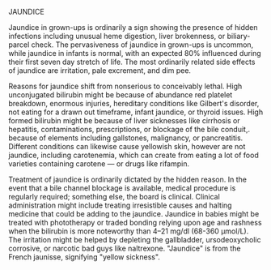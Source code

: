 JAUNDICE


Jaundice in grown-ups is ordinarily a sign showing the presence of hidden infections including unusual heme digestion, liver brokenness, or biliary-parcel check. The pervasiveness of jaundice in grown-ups is uncommon, while jaundice in infants is normal, with an expected 80% influenced during their first seven day stretch of life. The most ordinarily related side effects of jaundice are irritation, pale excrement, and dim pee. 

Reasons for jaundice shift from nonserious to conceivably lethal. High unconjugated bilirubin might be because of abundance red platelet breakdown, enormous injuries, hereditary conditions like Gilbert's disorder, not eating for a drawn out timeframe, infant jaundice, or thyroid issues. High formed bilirubin might be because of liver sicknesses like cirrhosis or hepatitis, contaminations, prescriptions, or blockage of the bile conduit,. because of elements including gallstones, malignancy, or pancreatitis. Different conditions can likewise cause yellowish skin, however are not jaundice, including carotenemia, which can create from eating a lot of food varieties containing carotene — or drugs like rifampin. 

Treatment of jaundice is ordinarily dictated by the hidden reason. In the event that a bile channel blockage is available, medical procedure is regularly required; something else, the board is clinical. Clinical administration might include treating irresistible causes and halting medicine that could be adding to the jaundice. Jaundice in babies might be treated with phototherapy or traded bonding relying upon age and rashness when the bilirubin is more noteworthy than 4–21 mg/dl (68-360 μmol/L). The irritation might be helped by depleting the gallbladder, ursodeoxycholic corrosive, or narcotic bad guys like naltrexone. "Jaundice" is from the French jaunisse, signifying "yellow sickness".


